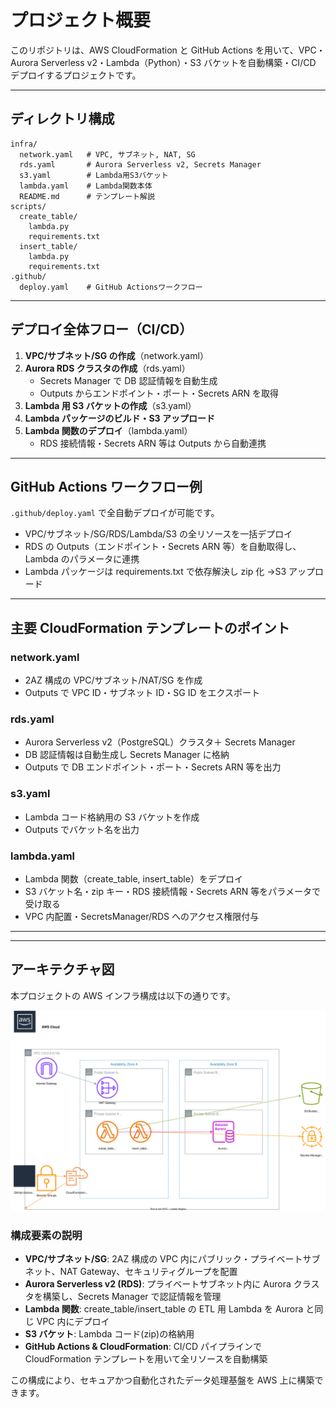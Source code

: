 # プロジェクト概要

このリポジトリは、AWS CloudFormation と GitHub Actions を用いて、VPC・Aurora Serverless v2・Lambda（Python）・S3 バケットを自動構築・CI/CD デプロイするプロジェクトです。

---

## ディレクトリ構成

```
infra/
  network.yaml   # VPC, サブネット, NAT, SG
  rds.yaml       # Aurora Serverless v2, Secrets Manager
  s3.yaml        # Lambda用S3バケット
  lambda.yaml    # Lambda関数本体
  README.md      # テンプレート解説
scripts/
  create_table/
    lambda.py
    requirements.txt
  insert_table/
    lambda.py
    requirements.txt
.github/
  deploy.yaml    # GitHub Actionsワークフロー
```

---

## デプロイ全体フロー（CI/CD）

1. **VPC/サブネット/SG の作成**（network.yaml）
2. **Aurora RDS クラスタの作成**（rds.yaml）
   - Secrets Manager で DB 認証情報を自動生成
   - Outputs からエンドポイント・ポート・Secrets ARN を取得
3. **Lambda 用 S3 バケットの作成**（s3.yaml）
4. **Lambda パッケージのビルド・S3 アップロード**
5. **Lambda 関数のデプロイ**（lambda.yaml）
   - RDS 接続情報・Secrets ARN 等は Outputs から自動連携

---

## GitHub Actions ワークフロー例

`.github/deploy.yaml` で全自動デプロイが可能です。

- VPC/サブネット/SG/RDS/Lambda/S3 の全リソースを一括デプロイ
- RDS の Outputs（エンドポイント・Secrets ARN 等）を自動取得し、Lambda のパラメータに連携
- Lambda パッケージは requirements.txt で依存解決し zip 化 →S3 アップロード

---

## 主要 CloudFormation テンプレートのポイント

### network.yaml

- 2AZ 構成の VPC/サブネット/NAT/SG を作成
- Outputs で VPC ID・サブネット ID・SG ID をエクスポート

### rds.yaml

- Aurora Serverless v2（PostgreSQL）クラスタ＋ Secrets Manager
- DB 認証情報は自動生成し Secrets Manager に格納
- Outputs で DB エンドポイント・ポート・Secrets ARN 等を出力

### s3.yaml

- Lambda コード格納用の S3 バケットを作成
- Outputs でバケット名を出力

### lambda.yaml

- Lambda 関数（create_table, insert_table）をデプロイ
- S3 バケット名・zip キー・RDS 接続情報・Secrets ARN 等をパラメータで受け取る
- VPC 内配置・SecretsManager/RDS へのアクセス権限付与

---

---

## アーキテクチャ図

本プロジェクトの AWS インフラ構成は以下の通りです。

![AWSアーキテクチャ図](infra/architecture/aws-architecture.svg)

### 構成要素の説明

- **VPC/サブネット/SG**: 2AZ 構成の VPC 内にパブリック・プライベートサブネット、NAT Gateway、セキュリティグループを配置
- **Aurora Serverless v2 (RDS)**: プライベートサブネット内に Aurora クラスタを構築し、Secrets Manager で認証情報を管理
- **Lambda 関数**: create_table/insert_table の ETL 用 Lambda を Aurora と同じ VPC 内にデプロイ
- **S3 バケット**: Lambda コード(zip)の格納用
- **GitHub Actions & CloudFormation**: CI/CD パイプラインで CloudFormation テンプレートを用いて全リソースを自動構築

この構成により、セキュアかつ自動化されたデータ処理基盤を AWS 上に構築できます。


